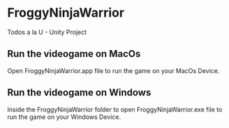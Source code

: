 # FroggyNinjaWarrior
Todos a la U - Unity Project

## Run the videogame on MacOs
Open FroggyNinjaWarrior.app file to run the game on your MacOs Device.

## Run the videogame on Windows
Inside the FroggyNinjaWarrior folder to open FroggyNinjaWarrior.exe file to run the game on your Windows Device.